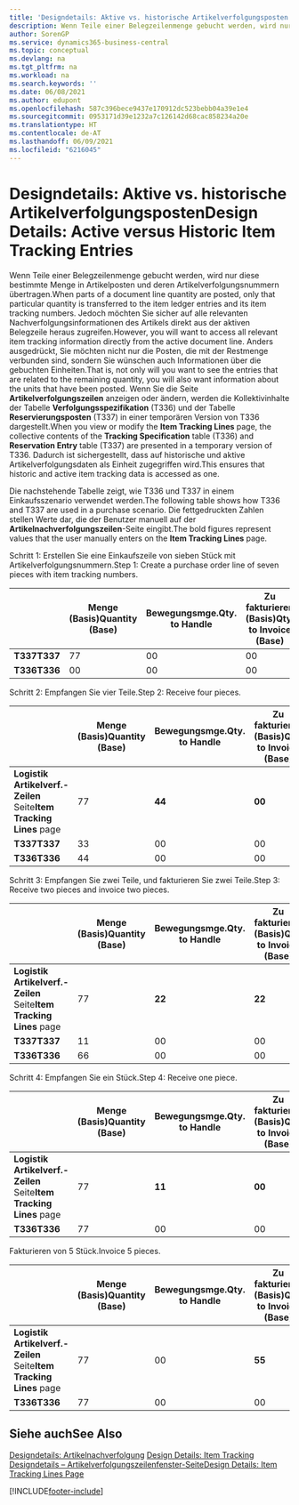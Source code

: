 ```yaml
---
title: 'Designdetails: Aktive vs. historische Artikelverfolgungsposten | Microsoft Docs'
description: Wenn Teile einer Belegzeilenmenge gebucht werden, wird nur diese bestimmte Menge in Artikelposten und deren Artikelverfolgungsnummern übertragen. Jedoch möchten Sie sicher auf alle relevanten Nachverfolgungsinformationen des Artikels direkt aus der aktiven Belegzeile heraus zugreifen. Anders ausgedrückt, Sie möchten nicht nur die Posten, die mit der Restmenge verbunden sind, sondern Sie wünschen auch Informationen über die gebuchten Einheiten. Wenn Sie die Seite **Artikelverfolgungszeilen** anzeigen oder ändern, werden die Kollektivinhalte der Tabelle **Verfolgungsspezifikation** (T336) und der Tabelle **Reservierungsposten** (T337) in einer temporären Version von T336 dargestellt. Dadurch ist sichergestellt, dass auf historische und aktive Artikelverfolgungsdaten als Einheit zugegriffen wird.
author: SorenGP
ms.service: dynamics365-business-central
ms.topic: conceptual
ms.devlang: na
ms.tgt_pltfrm: na
ms.workload: na
ms.search.keywords: ''
ms.date: 06/08/2021
ms.author: edupont
ms.openlocfilehash: 587c396bece9437e170912dc523bebb04a39e1e4
ms.sourcegitcommit: 0953171d39e1232a7c126142d68cac858234a20e
ms.translationtype: HT
ms.contentlocale: de-AT
ms.lasthandoff: 06/09/2021
ms.locfileid: "6216045"
---
```

# <a name="design-details-active-versus-historic-item-tracking-entries"></a><span data-ttu-id="f9f1f-107">Designdetails: Aktive vs. historische Artikelverfolgungsposten</span><span class="sxs-lookup"><span data-stu-id="f9f1f-107">Design Details: Active versus Historic Item Tracking Entries</span></span>
<span data-ttu-id="f9f1f-108">Wenn Teile einer Belegzeilenmenge gebucht werden, wird nur diese bestimmte Menge in Artikelposten und deren Artikelverfolgungsnummern übertragen.</span><span class="sxs-lookup"><span data-stu-id="f9f1f-108">When parts of a document line quantity are posted, only that particular quantity is transferred to the item ledger entries and its item tracking numbers.</span></span> <span data-ttu-id="f9f1f-109">Jedoch möchten Sie sicher auf alle relevanten Nachverfolgungsinformationen des Artikels direkt aus der aktiven Belegzeile heraus zugreifen.</span><span class="sxs-lookup"><span data-stu-id="f9f1f-109">However, you will want to access all relevant item tracking information directly from the active document line.</span></span> <span data-ttu-id="f9f1f-110">Anders ausgedrückt, Sie möchten nicht nur die Posten, die mit der Restmenge verbunden sind, sondern Sie wünschen auch Informationen über die gebuchten Einheiten.</span><span class="sxs-lookup"><span data-stu-id="f9f1f-110">That is, not only will you want to see the entries that are related to the remaining quantity, you will also want information about the units that have been posted.</span></span> <span data-ttu-id="f9f1f-111">Wenn Sie die Seite **Artikelverfolgungszeilen** anzeigen oder ändern, werden die Kollektivinhalte der Tabelle **Verfolgungsspezifikation** (T336) und der Tabelle **Reservierungsposten** (T337) in einer temporären Version von T336 dargestellt.</span><span class="sxs-lookup"><span data-stu-id="f9f1f-111">When you view or modify the **Item Tracking Lines** page, the collective contents of the **Tracking Specification** table (T336) and **Reservation Entry** table (T337) are presented in a temporary version of T336.</span></span> <span data-ttu-id="f9f1f-112">Dadurch ist sichergestellt, dass auf historische und aktive Artikelverfolgungsdaten als Einheit zugegriffen wird.</span><span class="sxs-lookup"><span data-stu-id="f9f1f-112">This ensures that historic and active item tracking data is accessed as one.</span></span>  

 <span data-ttu-id="f9f1f-113">Die nachstehende Tabelle zeigt, wie T336 und T337 in einem Einkaufsszenario verwendet werden.</span><span class="sxs-lookup"><span data-stu-id="f9f1f-113">The following table shows how T336 and T337 are used in a purchase scenario.</span></span> <span data-ttu-id="f9f1f-114">Die fettgedruckten Zahlen stellen Werte dar, die der Benutzer manuell auf der **Artikelnachverfolgungszeilen**-Seite eingibt.</span><span class="sxs-lookup"><span data-stu-id="f9f1f-114">The bold figures represent values that the user manually enters on the **Item Tracking Lines** page.</span></span>  

 <span data-ttu-id="f9f1f-115">Schritt 1: Erstellen Sie eine Einkaufszeile von sieben Stück mit Artikelverfolgungsnummern.</span><span class="sxs-lookup"><span data-stu-id="f9f1f-115">Step 1: Create a purchase order line of seven pieces with item tracking numbers.</span></span>  

||<span data-ttu-id="f9f1f-116">**Menge (Basis)**</span><span class="sxs-lookup"><span data-stu-id="f9f1f-116">**Quantity (Base)**</span></span>|<span data-ttu-id="f9f1f-117">**Bewegungsmge.**</span><span class="sxs-lookup"><span data-stu-id="f9f1f-117">**Qty. to Handle**</span></span>|<span data-ttu-id="f9f1f-118">**Zu fakturieren (Basis)**</span><span class="sxs-lookup"><span data-stu-id="f9f1f-118">**Qty. to Invoice (Base)**</span></span>|<span data-ttu-id="f9f1f-119">**Geb. Bewegungsmenge (Basis)**</span><span class="sxs-lookup"><span data-stu-id="f9f1f-119">**Quantity Handled (Base)**</span></span>|<span data-ttu-id="f9f1f-120">**Bereits berech. Menge (Basis)**</span><span class="sxs-lookup"><span data-stu-id="f9f1f-120">**Quantity Invoiced (Base)**</span></span>|  
|-|----------------------------------------------|--------------------------------------------|------------------------------------------------------|-------------------------------------------------------|--------------------------------------------------------|  
|<span data-ttu-id="f9f1f-121">**T337**</span><span class="sxs-lookup"><span data-stu-id="f9f1f-121">**T337**</span></span>|<span data-ttu-id="f9f1f-122">7</span><span class="sxs-lookup"><span data-stu-id="f9f1f-122">7</span></span>|<span data-ttu-id="f9f1f-123">0</span><span class="sxs-lookup"><span data-stu-id="f9f1f-123">0</span></span>|<span data-ttu-id="f9f1f-124">0</span><span class="sxs-lookup"><span data-stu-id="f9f1f-124">0</span></span>|<span data-ttu-id="f9f1f-125">0</span><span class="sxs-lookup"><span data-stu-id="f9f1f-125">0</span></span>|<span data-ttu-id="f9f1f-126">0</span><span class="sxs-lookup"><span data-stu-id="f9f1f-126">0</span></span>|  
|<span data-ttu-id="f9f1f-127">**T336**</span><span class="sxs-lookup"><span data-stu-id="f9f1f-127">**T336**</span></span>|<span data-ttu-id="f9f1f-128">0</span><span class="sxs-lookup"><span data-stu-id="f9f1f-128">0</span></span>|<span data-ttu-id="f9f1f-129">0</span><span class="sxs-lookup"><span data-stu-id="f9f1f-129">0</span></span>|<span data-ttu-id="f9f1f-130">0</span><span class="sxs-lookup"><span data-stu-id="f9f1f-130">0</span></span>|<span data-ttu-id="f9f1f-131">0</span><span class="sxs-lookup"><span data-stu-id="f9f1f-131">0</span></span>|<span data-ttu-id="f9f1f-132">0</span><span class="sxs-lookup"><span data-stu-id="f9f1f-132">0</span></span>|  

 <span data-ttu-id="f9f1f-133">Schritt 2: Empfangen Sie vier Teile.</span><span class="sxs-lookup"><span data-stu-id="f9f1f-133">Step 2: Receive four pieces.</span></span>  

||<span data-ttu-id="f9f1f-134">**Menge (Basis)**</span><span class="sxs-lookup"><span data-stu-id="f9f1f-134">**Quantity (Base)**</span></span>|<span data-ttu-id="f9f1f-135">**Bewegungsmge.**</span><span class="sxs-lookup"><span data-stu-id="f9f1f-135">**Qty. to Handle**</span></span>|<span data-ttu-id="f9f1f-136">**Zu fakturieren (Basis)**</span><span class="sxs-lookup"><span data-stu-id="f9f1f-136">**Qty. to Invoice (Base)**</span></span>|<span data-ttu-id="f9f1f-137">**Geb. Bewegungsmenge (Basis)**</span><span class="sxs-lookup"><span data-stu-id="f9f1f-137">**Quantity Handled (Base)**</span></span>|<span data-ttu-id="f9f1f-138">**Bereits berech. Menge (Basis)**</span><span class="sxs-lookup"><span data-stu-id="f9f1f-138">**Quantity Invoiced (Base)**</span></span>|  
|-|----------------------------------------------|--------------------------------------------|------------------------------------------------------|-------------------------------------------------------|--------------------------------------------------------|  
|<span data-ttu-id="f9f1f-139">**Logistik Artikelverf.-Zeilen** Seite</span><span class="sxs-lookup"><span data-stu-id="f9f1f-139">**Item Tracking Lines** page</span></span>|<span data-ttu-id="f9f1f-140">7</span><span class="sxs-lookup"><span data-stu-id="f9f1f-140">7</span></span>|<span data-ttu-id="f9f1f-141">**4**</span><span class="sxs-lookup"><span data-stu-id="f9f1f-141">**4**</span></span>|<span data-ttu-id="f9f1f-142">**0**</span><span class="sxs-lookup"><span data-stu-id="f9f1f-142">**0**</span></span>|<span data-ttu-id="f9f1f-143">0</span><span class="sxs-lookup"><span data-stu-id="f9f1f-143">0</span></span>|<span data-ttu-id="f9f1f-144">0</span><span class="sxs-lookup"><span data-stu-id="f9f1f-144">0</span></span>|  
|<span data-ttu-id="f9f1f-145">**T337**</span><span class="sxs-lookup"><span data-stu-id="f9f1f-145">**T337**</span></span>|<span data-ttu-id="f9f1f-146">3</span><span class="sxs-lookup"><span data-stu-id="f9f1f-146">3</span></span>|<span data-ttu-id="f9f1f-147">0</span><span class="sxs-lookup"><span data-stu-id="f9f1f-147">0</span></span>|<span data-ttu-id="f9f1f-148">0</span><span class="sxs-lookup"><span data-stu-id="f9f1f-148">0</span></span>|<span data-ttu-id="f9f1f-149">0</span><span class="sxs-lookup"><span data-stu-id="f9f1f-149">0</span></span>|<span data-ttu-id="f9f1f-150">0</span><span class="sxs-lookup"><span data-stu-id="f9f1f-150">0</span></span>|  
|<span data-ttu-id="f9f1f-151">**T336**</span><span class="sxs-lookup"><span data-stu-id="f9f1f-151">**T336**</span></span>|<span data-ttu-id="f9f1f-152">4</span><span class="sxs-lookup"><span data-stu-id="f9f1f-152">4</span></span>|<span data-ttu-id="f9f1f-153">0</span><span class="sxs-lookup"><span data-stu-id="f9f1f-153">0</span></span>|<span data-ttu-id="f9f1f-154">0</span><span class="sxs-lookup"><span data-stu-id="f9f1f-154">0</span></span>|<span data-ttu-id="f9f1f-155">4</span><span class="sxs-lookup"><span data-stu-id="f9f1f-155">4</span></span>|<span data-ttu-id="f9f1f-156">0</span><span class="sxs-lookup"><span data-stu-id="f9f1f-156">0</span></span>|  

 <span data-ttu-id="f9f1f-157">Schritt 3: Empfangen Sie zwei Teile, und fakturieren Sie zwei Teile.</span><span class="sxs-lookup"><span data-stu-id="f9f1f-157">Step 3: Receive two pieces and invoice two pieces.</span></span>  

||<span data-ttu-id="f9f1f-158">**Menge (Basis)**</span><span class="sxs-lookup"><span data-stu-id="f9f1f-158">**Quantity (Base)**</span></span>|<span data-ttu-id="f9f1f-159">**Bewegungsmge.**</span><span class="sxs-lookup"><span data-stu-id="f9f1f-159">**Qty. to Handle**</span></span>|<span data-ttu-id="f9f1f-160">**Zu fakturieren (Basis)**</span><span class="sxs-lookup"><span data-stu-id="f9f1f-160">**Qty. to Invoice (Base)**</span></span>|<span data-ttu-id="f9f1f-161">**Geb. Bewegungsmenge (Basis)**</span><span class="sxs-lookup"><span data-stu-id="f9f1f-161">**Quantity Handled (Base)**</span></span>|<span data-ttu-id="f9f1f-162">**Bereits berech. Menge (Basis)**</span><span class="sxs-lookup"><span data-stu-id="f9f1f-162">**Quantity Invoiced (Base)**</span></span>|  
|-|----------------------------------------------|--------------------------------------------|------------------------------------------------------|-------------------------------------------------------|--------------------------------------------------------|  
|<span data-ttu-id="f9f1f-163">**Logistik Artikelverf.-Zeilen** Seite</span><span class="sxs-lookup"><span data-stu-id="f9f1f-163">**Item Tracking Lines** page</span></span>|<span data-ttu-id="f9f1f-164">7</span><span class="sxs-lookup"><span data-stu-id="f9f1f-164">7</span></span>|<span data-ttu-id="f9f1f-165">**2**</span><span class="sxs-lookup"><span data-stu-id="f9f1f-165">**2**</span></span>|<span data-ttu-id="f9f1f-166">**2**</span><span class="sxs-lookup"><span data-stu-id="f9f1f-166">**2**</span></span>|<span data-ttu-id="f9f1f-167">4</span><span class="sxs-lookup"><span data-stu-id="f9f1f-167">4</span></span>|<span data-ttu-id="f9f1f-168">0</span><span class="sxs-lookup"><span data-stu-id="f9f1f-168">0</span></span>|  
|<span data-ttu-id="f9f1f-169">**T337**</span><span class="sxs-lookup"><span data-stu-id="f9f1f-169">**T337**</span></span>|<span data-ttu-id="f9f1f-170">1</span><span class="sxs-lookup"><span data-stu-id="f9f1f-170">1</span></span>|<span data-ttu-id="f9f1f-171">0</span><span class="sxs-lookup"><span data-stu-id="f9f1f-171">0</span></span>|<span data-ttu-id="f9f1f-172">0</span><span class="sxs-lookup"><span data-stu-id="f9f1f-172">0</span></span>|<span data-ttu-id="f9f1f-173">0</span><span class="sxs-lookup"><span data-stu-id="f9f1f-173">0</span></span>|<span data-ttu-id="f9f1f-174">0</span><span class="sxs-lookup"><span data-stu-id="f9f1f-174">0</span></span>|  
|<span data-ttu-id="f9f1f-175">**T336**</span><span class="sxs-lookup"><span data-stu-id="f9f1f-175">**T336**</span></span>|<span data-ttu-id="f9f1f-176">6</span><span class="sxs-lookup"><span data-stu-id="f9f1f-176">6</span></span>|<span data-ttu-id="f9f1f-177">0</span><span class="sxs-lookup"><span data-stu-id="f9f1f-177">0</span></span>|<span data-ttu-id="f9f1f-178">0</span><span class="sxs-lookup"><span data-stu-id="f9f1f-178">0</span></span>|<span data-ttu-id="f9f1f-179">6</span><span class="sxs-lookup"><span data-stu-id="f9f1f-179">6</span></span>|<span data-ttu-id="f9f1f-180">2</span><span class="sxs-lookup"><span data-stu-id="f9f1f-180">2</span></span>|  

 <span data-ttu-id="f9f1f-181">Schritt 4: Empfangen Sie ein Stück.</span><span class="sxs-lookup"><span data-stu-id="f9f1f-181">Step 4: Receive one piece.</span></span>  

||<span data-ttu-id="f9f1f-182">**Menge (Basis)**</span><span class="sxs-lookup"><span data-stu-id="f9f1f-182">**Quantity (Base)**</span></span>|<span data-ttu-id="f9f1f-183">**Bewegungsmge.**</span><span class="sxs-lookup"><span data-stu-id="f9f1f-183">**Qty. to Handle**</span></span>|<span data-ttu-id="f9f1f-184">**Zu fakturieren (Basis)**</span><span class="sxs-lookup"><span data-stu-id="f9f1f-184">**Qty. to Invoice (Base)**</span></span>|<span data-ttu-id="f9f1f-185">**Geb. Bewegungsmenge (Basis)**</span><span class="sxs-lookup"><span data-stu-id="f9f1f-185">**Quantity Handled (Base)**</span></span>|<span data-ttu-id="f9f1f-186">**Bereits berech. Menge (Basis)**</span><span class="sxs-lookup"><span data-stu-id="f9f1f-186">**Quantity Invoiced (Base)**</span></span>|  
|-|----------------------------------------------|--------------------------------------------|------------------------------------------------------|-------------------------------------------------------|--------------------------------------------------------|  
|<span data-ttu-id="f9f1f-187">**Logistik Artikelverf.-Zeilen** Seite</span><span class="sxs-lookup"><span data-stu-id="f9f1f-187">**Item Tracking Lines** page</span></span>|<span data-ttu-id="f9f1f-188">7</span><span class="sxs-lookup"><span data-stu-id="f9f1f-188">7</span></span>|<span data-ttu-id="f9f1f-189">**1**</span><span class="sxs-lookup"><span data-stu-id="f9f1f-189">**1**</span></span>|<span data-ttu-id="f9f1f-190">**0**</span><span class="sxs-lookup"><span data-stu-id="f9f1f-190">**0**</span></span>|<span data-ttu-id="f9f1f-191">6</span><span class="sxs-lookup"><span data-stu-id="f9f1f-191">6</span></span>|<span data-ttu-id="f9f1f-192">2</span><span class="sxs-lookup"><span data-stu-id="f9f1f-192">2</span></span>|  
|<span data-ttu-id="f9f1f-193">**T336**</span><span class="sxs-lookup"><span data-stu-id="f9f1f-193">**T336**</span></span>|<span data-ttu-id="f9f1f-194">7</span><span class="sxs-lookup"><span data-stu-id="f9f1f-194">7</span></span>|<span data-ttu-id="f9f1f-195">0</span><span class="sxs-lookup"><span data-stu-id="f9f1f-195">0</span></span>|<span data-ttu-id="f9f1f-196">0</span><span class="sxs-lookup"><span data-stu-id="f9f1f-196">0</span></span>|<span data-ttu-id="f9f1f-197">7</span><span class="sxs-lookup"><span data-stu-id="f9f1f-197">7</span></span>|<span data-ttu-id="f9f1f-198">2</span><span class="sxs-lookup"><span data-stu-id="f9f1f-198">2</span></span>|  

 <span data-ttu-id="f9f1f-199">Fakturieren von 5 Stück.</span><span class="sxs-lookup"><span data-stu-id="f9f1f-199">Invoice 5 pieces.</span></span>  

||<span data-ttu-id="f9f1f-200">**Menge (Basis)**</span><span class="sxs-lookup"><span data-stu-id="f9f1f-200">**Quantity (Base)**</span></span>|<span data-ttu-id="f9f1f-201">**Bewegungsmge.**</span><span class="sxs-lookup"><span data-stu-id="f9f1f-201">**Qty. to Handle**</span></span>|<span data-ttu-id="f9f1f-202">**Zu fakturieren (Basis)**</span><span class="sxs-lookup"><span data-stu-id="f9f1f-202">**Qty. to Invoice (Base)**</span></span>|<span data-ttu-id="f9f1f-203">**Geb. Bewegungsmenge (Basis)**</span><span class="sxs-lookup"><span data-stu-id="f9f1f-203">**Quantity Handled (Base)**</span></span>|<span data-ttu-id="f9f1f-204">**Bereits berech. Menge (Basis)**</span><span class="sxs-lookup"><span data-stu-id="f9f1f-204">**Quantity Invoiced (Base)**</span></span>|  
|-|----------------------------------------------|--------------------------------------------|------------------------------------------------------|-------------------------------------------------------|--------------------------------------------------------|  
|<span data-ttu-id="f9f1f-205">**Logistik Artikelverf.-Zeilen** Seite</span><span class="sxs-lookup"><span data-stu-id="f9f1f-205">**Item Tracking Lines** page</span></span>|<span data-ttu-id="f9f1f-206">7</span><span class="sxs-lookup"><span data-stu-id="f9f1f-206">7</span></span>|<span data-ttu-id="f9f1f-207">0</span><span class="sxs-lookup"><span data-stu-id="f9f1f-207">0</span></span>|<span data-ttu-id="f9f1f-208">**5**</span><span class="sxs-lookup"><span data-stu-id="f9f1f-208">**5**</span></span>|<span data-ttu-id="f9f1f-209">7</span><span class="sxs-lookup"><span data-stu-id="f9f1f-209">7</span></span>|<span data-ttu-id="f9f1f-210">2</span><span class="sxs-lookup"><span data-stu-id="f9f1f-210">2</span></span>|  
|<span data-ttu-id="f9f1f-211">**T336**</span><span class="sxs-lookup"><span data-stu-id="f9f1f-211">**T336**</span></span>|<span data-ttu-id="f9f1f-212">7</span><span class="sxs-lookup"><span data-stu-id="f9f1f-212">7</span></span>|<span data-ttu-id="f9f1f-213">0</span><span class="sxs-lookup"><span data-stu-id="f9f1f-213">0</span></span>|<span data-ttu-id="f9f1f-214">0</span><span class="sxs-lookup"><span data-stu-id="f9f1f-214">0</span></span>|<span data-ttu-id="f9f1f-215">7</span><span class="sxs-lookup"><span data-stu-id="f9f1f-215">7</span></span>|<span data-ttu-id="f9f1f-216">7</span><span class="sxs-lookup"><span data-stu-id="f9f1f-216">7</span></span>|  

## <a name="see-also"></a><span data-ttu-id="f9f1f-217">Siehe auch</span><span class="sxs-lookup"><span data-stu-id="f9f1f-217">See Also</span></span>  
 <span data-ttu-id="f9f1f-218">[Designdetails: Artikelnachverfolgung](design-details-item-tracking.md) </span><span class="sxs-lookup"><span data-stu-id="f9f1f-218">[Design Details: Item Tracking](design-details-item-tracking.md) </span></span>  
 [<span data-ttu-id="f9f1f-219">Designdetails – Artikelverfolgungszeilenfenster-Seite</span><span class="sxs-lookup"><span data-stu-id="f9f1f-219">Design Details: Item Tracking Lines Page</span></span>](design-details-item-tracking-lines-window.md)


[!INCLUDE[footer-include](includes/footer-banner.md)]